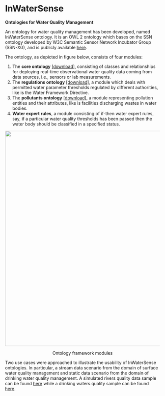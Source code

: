 # InWaterSense
<b>Ontologies for Water Quality Management</b>
            <p>
                An ontology for water quality management has been developed, named InWaterSense ontology. It is an OWL 2 ontology
                 which bases on the SSN ontology developed by W3C Semantic Sensor Network Incubator Group (SSN-XG), and is publicly
                 available <a class='' href="https://github.com/InWaterSense/Ontologies/inws-core-regulations-pollutants.owl">here</a>.
            </p>
            <p>
                The ontology, as depicted in figure below, consists of four modules:
            <ol>
                <li>The <b>core ontology</b> <a class='' href="https://github.com/InWaterSense/Ontologies/inws-core.owl">[download]</a>, 
			consisting of classes and relationships for deploying real-time observational water 
                        quality data coming from data sources, i.e., sensors or lab measurements.</li>
                <li>The <b>regulations ontology</b> <a class='' href="https://github.com/InWaterSense/Ontologies/inws-regulations.owl">[download]</a>, 
			a module which deals with permitted water parameter thresholds regulated by 
                        different authorities, like is the Water Framework Directive.</li>
                <li>The <b>pollutants ontology</b> <a class='' href="https://github.com/InWaterSense/Ontologies/inws-pollutants.owl">[download]</a>, 
			a module representing pollution entities and their attributes, 
                        like is facilities discharging wastes in water bodies.</li>
                <li><b>Water expert rules</b>, a module consisting of if-then water expert rules, say, if a particular water
                             quality thresholds has been passed then the water body should be classified in a specified status.</li>
            </ol>
            </p>

<div align=center><img src="https://inwatersense.uni-pr.edu/Images/Ontology.png" align="center" width=700px></br>
                    <p align=center>Ontology framework modules</p>
</div>
            
<p>
  Two use cases were approached to illustrate the usability of InWaterSense ontologies. In particular, a stream data 
  scenario from the domain of surface water quality management and static data scenario from the domain of drinking 
  water quality management. A simulated rivers quality data sample can be found 
  <a class='' href="https://github.com/InWaterSense/Ontologies/Use-Cases/rivers_sampledata.owl">here</a> while a drinking waters quality  sample can be found <a class='' href="https://github.com/InWaterSense/Ontologies/Use-Cases/drinking_sampledata.owl">here</a>.
</p>
